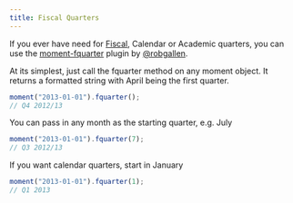```yaml
---
title: Fiscal Quarters
---
```



If you ever have need for [Fiscal](http://en.wikipedia.org/wiki/Fiscal_year), Calendar or Academic quarters, you can use the [moment-fquarter](https://github.com/robgallen/moment-fquarter) plugin by [@robgallen](https://github.com/robgallen).

At its simplest, just call the fquarter method on any moment object. It returns a formatted string with April being the first quarter.

<!-- skip-example -->
```javascript
moment("2013-01-01").fquarter();
// Q4 2012/13
```

You can pass in any month as the starting quarter, e.g. July

<!-- skip-example -->
```javascript
moment("2013-01-01").fquarter(7);
// Q3 2012/13
```

If you want calendar quarters, start in January

<!-- skip-example -->
```javascript
moment("2013-01-01").fquarter(1);
// Q1 2013
```
